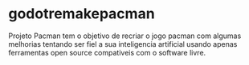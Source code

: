 # godotremakepacman

Projeto Pacman tem o objetivo de recriar o jogo pacman com algumas melhorias tentando
ser fiel a sua inteligencia artificial usando apenas ferramentas open source compativeis
com o software livre.


